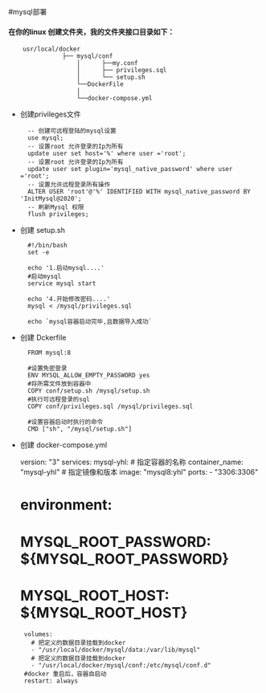 #mysql部署
#### 在你的linux 创建文件夹，我的文件夹接口目录如下：

        usr/local/docker
                   ├── mysql/conf
                       │      ├──my.conf
                       │      ├── privileges.sql
                       │	  └── setup.sh
                       └──DockerFile
                       │
                       └──docker-compose.yml 
        
* 创建privileges文件

        -- 创建可远程登陆的mysql设置
        use mysql;
        -- 设置root 允许登录的Ip为所有
        update user set host='%' where user ='root';
        -- 设置root 允许登录的Ip为所有
        update user set plugin='mysql_native_password' where user ='root';
        -- 设置允许远程登录所有操作
        ALTER USER 'root'@'%' IDENTIFIED WITH mysql_native_password BY 'InitMysql@2020';
        -- 刷新Mysql 权限
        flush privileges;
* 创建 setup.sh

        #!/bin/bash
        set -e
        
        echo '1.启动mysql....'
        #启动mysql
        service mysql start
        
        echo '4.开始修改密码....'
        mysql < /mysql/privileges.sql
        
        echo `mysql容器启动完毕,且数据导入成功`
* 创建 Dckerfile 
        
        FROM mysql:8
        
        #设置免密登录
        ENV MYSQL_ALLOW_EMPTY_PASSWORD yes
        #将所需文件放到容器中
        COPY conf/setup.sh /mysql/setup.sh
        #执行可远程登录的sql
        COPY conf/privileges.sql /mysql/privileges.sql
        
        #设置容器启动时执行的命令
        CMD ["sh", "/mysql/setup.sh"]


*  创建 docker-compose.yml


    version: "3"
    services:
      mysql-yhl:
        # 指定容器的名称
        container_name: "mysql-yhl"
        # 指定镜像和版本
        image: "mysql8:yhl"
        ports:
          - "3306:3306"
    #  environment:
    #    MYSQL_ROOT_PASSWORD: ${MYSQL_ROOT_PASSWORD}
    #    MYSQL_ROOT_HOST: ${MYSQL_ROOT_HOST}
        volumes:
          # 把定义的数据目录挂载到docker
          - "/usr/local/docker/mysql/data:/var/lib/mysql"
          # 把定义的数据目录挂载到docker
          - "/usr/local/docker/mysql/conf:/etc/mysql/conf.d"
        #docker 重启后，容器自启动
        restart: always
    


       
